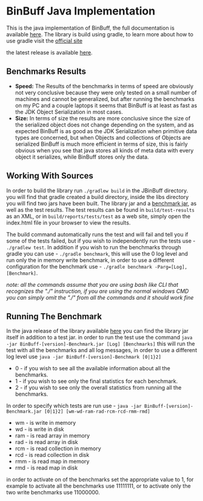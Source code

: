 # BinBuff Java Implementation

This is the java implementation of BinBuff, the full documentation is available [here](https://github.com/Zshoham/BinBuff/docs).
The library is build using gradle, to learn more about how to use gradle visit the [official site](https://gradle.org/)

the latest release is available [here](https://github.com/Zshoham/BinBuff/releases).

## Benchmarks Results

* **Speed:** The Results of the benchmarks in terms of speed are obviously not very conclusive because they were only tested on a small number of machines and cannot be generalized, but after running the benchmarks on my PC and a couple laptops it seems that BinBuff is at least as fast as the JDK Object Serialization in most cases.
* **Size:** In terms of size the results are more conclusive since the size of the serialized object does not change depending on the system, and as expected BinBuff is as good as the JDK Serialization when primitive data types are concerned, but when Objects and collections of Objects are serialized BinBuff is much more efficient in terms of size, this is fairly obvious when you see that java stores all kinds of meta data with every object it serializes, while BinBuff stores only the data.

## Working With Sources 

In order to build the library run `./gradlew build` in the JBinBuff directory.
you will find that gradle created a build directory, inside the libs directory you will find two jars have been built. The library jar and a [benchmark jar](#running-the-benchmark), as well as the test results.
The test results can be found in `build/test-results` as an XML, 
or in `build/reports/tests/test` as a web site, simply open the index.html file in your browser to view the results.

The build command automatically runs the test and will fail and tell you if some of the tests failed, but if you wish to independently run the tests use - `./gradlew test`.
In addition if you wish to run the benchmarks through gradle you can use - `./gradle benchmark`,
this will use the 0 log level and run only the in memory write benchmark, in order to use a different configuration for the benchmark use - `./gradle benchmark -Parg=[Log],[Benchmark]`.

*note: all the commands assume that you are using bash like CLI that recognizes the "./" instruction, if you are using the normal windows CMD you can simply omit the "./" from all the commands and it should work fine*

## Running The Benchmark

In the java release of the library available [here](https://github.com/Zshoham/BinBuff/releases) you can find the library jar itself in addition to a test jar.
in order to run the test use the command 
`java -jar BinBuff-[version]-Benchmark.jar [Log] [Benchmarks]` 
this will run the test with all the benchmarks and all log messages, in order to use a different log level use
`java -jar BinBuff-[version]-Benchmark [0|1}2]`

* 0 - if you wish to see all the available information about all the benchmarks.
* 1 - if you wish to see only the final statistics for each benchmark.
* 2 - if you wish to see only the overall statistics from running all the benchmarks.

In order to specify which tests are run use -
`java -jar BinBuff-[version]-Benchmark.jar [0|1}2] [wm-wd-ram-rad-rcm-rcd-rmm-rmd]`

* wm - is write in memory
* wd - is write in disk
* ram - is read array in memory
* rad - is read array in disk
* rcm - is read collection in memory
* rcd - is read collection in disk
* rmm - is read map in memory
* rmd - is read map in disk

in order to activate on of the benchmarks set the appropriate value to 1, for example to activate all the benchmarks use 11111111, or to activate only the two write benchmarks use 11000000.